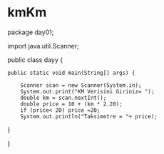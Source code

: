 # kmKm
package day01;

import java.util.Scanner;

public class dayy {

    public static void main(String[] args) {
    
        Scanner scan = new Scanner(System.in);
        System.out.print("KM Verisini Giriniz= ");
        double km = scan.nextInt();
        double price = 10 + (km * 2.20);
        if (price< 20) price =20;
        System.out.println("Taksimetre = "+ price);
   }
    
}

